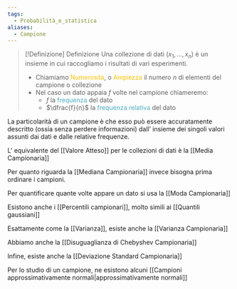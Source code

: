 ```yaml
---
tags:
  - Probabilità_e_statistica
aliases:
  - Campione
---
```


>[!Definizione]  Definizione
>Una collezione di dati ($x_{1},\dots ,x_{n}$) è un insieme in cui raccogliamo i risultati di vari esperimenti.
>- Chiamiamo <font color="#ffc000">Numerosità</font>, o <font color="#ffc000">Ampiezza</font> il numero $n$ di elementi del campione o collezione
>- Nel caso un dato appaia $f$ volte nel campione chiameremo:
>	- $f$ la <font color="#4bacc6">frequenza</font> del dato
>	- $\dfrac{f}{n}$ la <font color="#4bacc6">frequenza relativa</font> del dato

La particolarità di un campione è che esso può essere accuratamente descritto (ossia senza perdere informazioni) dall’ insieme dei singoli valori assunti dai dati e dalle relative frequenze.

L’ equivalente del [[Valore Atteso]] per le collezioni di dati è la [[Media Campionaria]]

Per quanto riguarda la [[Mediana Campionaria]] invece bisogna prima ordinare i campioni.

Per quantificare quante volte appare un dato si usa la [[Moda Campionaria]]

Esistono anche i [[Percentili campionari]], molto simili ai [[Quantili gaussiani]] 

Esattamente come la [[Varianza]], esiste anche la [[Varianza Campionaria]]

Abbiamo anche la [[Disuguaglianza di Chebyshev Campionaria]]

Infine, esiste anche la [[Deviazione Standard Campionaria]]

Per lo studio di un campione, ne esistono alcuni [[Campioni approssimativamente normali|approssimativamente normali]]

